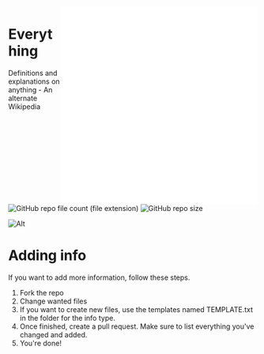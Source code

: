 <img align="right" height="400px" width="auto" src="GLOBE-wsil.png">

# Everything
Definitions and explanations on anything - An alternate Wikipedia

![GitHub repo file count (file extension)](https://img.shields.io/github/directory-file-count/InfinityLoopGames/Everything/dictionary?label=Dictionary%20definitions&color=green)
![GitHub repo size](https://img.shields.io/github/repo-size/InfinityLoopGames/Everything)

![Alt](https://repobeats.axiom.co/api/embed/273b5b0f5a36f0a2dd304774cf4d17ab300dc8b2.svg "Repobeats analytics image")

# Adding info
If you want to add more information, follow these steps.
1. Fork the repo
2. Change wanted files
3. If you want to create new files, use the templates named TEMPLATE.txt in the folder for the info type.
4. Once finished, create a pull request. Make sure to list everything you've changed and added.
5. You're done!
